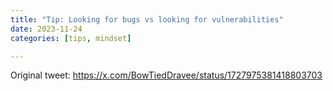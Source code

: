 ```yaml
---
title: "Tip: Looking for bugs vs looking for vulnerabilities"
date: 2023-11-24
categories: [tips, mindset]

---
```


Original tweet: https://x.com/BowTiedDravee/status/1727975381418803703

